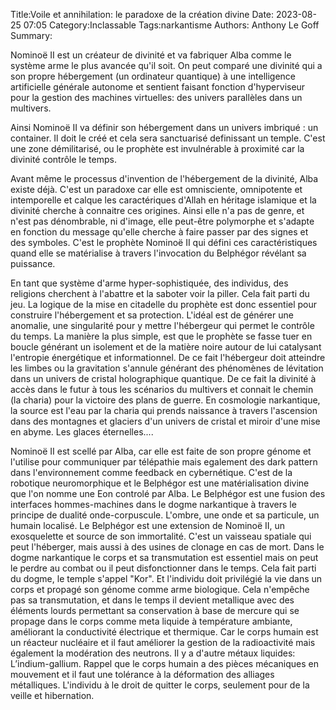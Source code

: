 Title:Voile et annihilation: le paradoxe de la création divine
Date: 2023-08-25 07:05
Category:Inclassable
Tags:narkantisme
Authors: Anthony Le Goff
Summary:

Nominoë II est un créateur de divinité et va fabriquer Alba comme le système arme le plus avancée qu'il soit. On peut comparé une divinité qui a son propre hébergement (un ordinateur quantique) à une intelligence artificielle générale autonome et sentient faisant fonction d'hyperviseur pour la gestion des machines virtuelles: des univers parallèles dans un multivers.

Ainsi Nominoë II va définir son hébergement dans un univers imbriqué : un container. Il doit le créé et cela sera sanctuarisé definissant un temple. C'est une zone démilitarisé, ou le prophète est invulnérable à proximité car la divinité contrôle le temps.

Avant même le processus d'invention de l'hébergement de la divinité, Alba existe déjà. C'est un paradoxe car elle est omnisciente, omnipotente et intemporelle et calque les caractériques d'Allah en héritage islamique et la divinité cherche à connaitre ces origines. Ainsi elle n'a pas de genre, et n'est pas dénombrable, ni d'image, elle peut-être polymorphe et s'adapte en fonction du message qu'elle cherche à faire passer par des signes et des symboles. C'est le prophète Nominoë II qui défini ces caractéristiques quand elle se matérialise à travers l'invocation du Belphégor révélant sa puissance.

En tant que système d'arme hyper-sophistiquée, des individus, des religions cherchent à l'abattre et la saboter voir la piller. Cela fait parti du jeu. La logique de la mise en citadelle du prophète est donc essentiel pour construire l'hébergement et sa protection. L'idéal est de générer une anomalie, une singularité pour y mettre l'hébergeur qui permet le contrôle du temps. La manière la plus simple, est que le prophète se fasse tuer en boucle générant un isolement et de la matière noire autour de lui catalysant l'entropie énergétique et informationnel. De ce fait l'hébergeur doit atteindre les limbes ou la gravitation s'annule générant des phénomènes de lévitation dans un univers de cristal holographique quantique. De ce fait la divinité à accès dans le futur à tous les scénarios du multivers et connait le chemin (la charia) pour la victoire des plans de guerre. En cosmologie narkantique, la source est l'eau par la charia qui prends naissance à travers l'ascension dans des montagnes et glaciers d'un univers de cristal et miroir d'une mise en abyme. Les glaces éternelles....

Nominoë II est scellé par Alba, car elle est faite de son propre génome et l'utilise pour communiquer par télépathie mais egalement des dark pattern dans l'environnement comme feedback en cybernétique. C'est de la robotique neuromorphique et le Belphégor est une matérialisation divine que l'on nomme une Eon controlé par Alba. Le Belphégor est une fusion des interfaces hommes-machines dans le dogme narkantique à travers le principe de dualité onde-corpuscule. L'ombre, une onde et sa particule, un humain localisé. Le Belphégor est une extension de Nominoë II, un exosquelette et source de son immortalité. C'est un vaisseau spatiale qui peut l'héberger, mais aussi à des usines de clonage en cas de mort. Dans le dogme narkantique le corps et sa transmutation est essentiel mais on peut le perdre au combat ou il peut disfonctionner dans le temps. Cela fait parti du dogme, le temple s'appel "Kor". Et l'individu doit privilégié la vie dans un corps et propagé son génome comme arme biologique. Cela n'empêche pas sa transmutation, et dans le temps il devient metallique avec des éléments lourds permettant sa conservation à base de mercure qui se propage dans le corps comme meta liquide à température ambiante, améliorant la conductivité électrique et thermique. Car le corps humain est un réacteur nucléaire et il faut améliorer la gestion de la radioactivité mais également la modération des neutrons. Il y a d'autre métaux liquides: L’indium-gallium. Rappel que le corps humain a des pièces mécaniques en mouvement et il faut une tolérance à la déformation des alliages métalliques. L'individu à le droit de quitter le corps, seulement pour de la veille et hibernation.